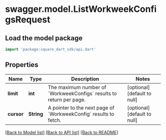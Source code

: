 # swagger.model.ListWorkweekConfigsRequest

## Load the model package
```dart
import 'package:square_dart_sdk/api.dart'
```

## Properties
Name | Type | Description | Notes
------------ | ------------- | ------------- | -------------
**limit** | **int** | The maximum number of &#x60;WorkweekConfigs&#x60; results to return per page. | [optional] [default to null]
**cursor** | **String** | A pointer to the next page of &#x60;WorkweekConfig&#x60; results to fetch. | [optional] [default to null]

[[Back to Model list]](../README.md#documentation-for-models) [[Back to API list]](../README.md#documentation-for-api-endpoints) [[Back to README]](../README.md)

